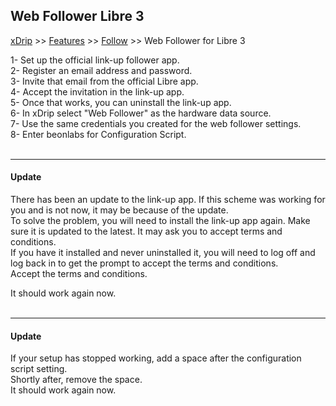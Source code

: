 ## Web Follower Libre 3
[xDrip](../README.md) >> [Features](./Features_page.md) >> [Follow](./Follow_page.md) >> Web Follower for Libre 3  
  
1- Set up the official link-up follower app.  
2- Register an email address and password.  
3- Invite that email from the official Libre app.  
4- Accept the invitation in the link-up app.  
5- Once that works, you can uninstall the link-up app.  
6- In xDrip select "Web Follower" as the hardware data source.  
7- Use the same credentials you created for the web follower settings.  
8- Enter beonlabs for Configuration Script.  
<br/>  
  
---  
  
#### **Update**  
There has been an update to the link-up app.  If this scheme was working for you and is not now, it may be because of the update.  
To solve the problem, you will need to install the link-up app again.  Make sure it is updated to the latest.  It may ask you to accept terms and conditions.  
If you have it installed and never uninstalled it, you will need to log off and log back in to get the prompt to accept the terms and conditions.  
Accept the terms and conditions.  
  
It should work again now.  
<br/>  
  
---  
  
#### **Update**  
If your setup has stopped working, add a space after the configuration script setting.  
Shortly after, remove the space.  
It should work again now.  
  
